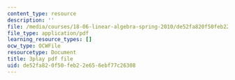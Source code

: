 ```yaml
---
content_type: resource
description: ''
file: /media/courses/18-06-linear-algebra-spring-2010/de52fa820f50feb22e656ebf77c26308_QNpj-gOXW9M.pdf
file_type: application/pdf
learning_resource_types: []
ocw_type: OCWFile
resourcetype: Document
title: 3play pdf file
uid: de52fa82-0f50-feb2-2e65-6ebf77c26308
---
```


